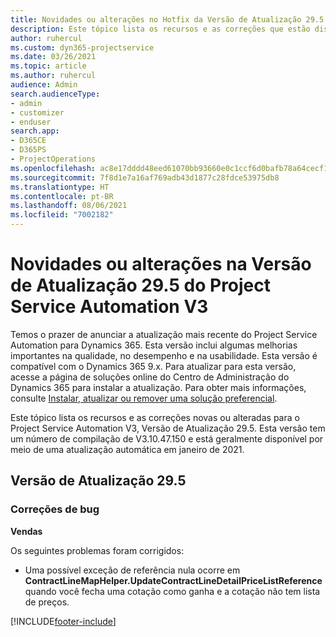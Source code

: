 ```yaml
---
title: Novidades ou alterações no Hotfix da Versão de Atualização 29.5 do Project Service Automation V3
description: Este tópico lista os recursos e as correções que estão disponíveis no Hotfix da Versão de Atualização 29.5 do Project Service Automation V3.
author: ruhercul
ms.custom: dyn365-projectservice
ms.date: 03/26/2021
ms.topic: article
ms.author: ruhercul
audience: Admin
search.audienceType:
- admin
- customizer
- enduser
search.app:
- D365CE
- D365PS
- ProjectOperations
ms.openlocfilehash: ac8e17dddd48eed61070bb93660e0c1ccf6d0bafb78a64cecf1b6ab45da7d1a9
ms.sourcegitcommit: 7f8d1e7a16af769adb43d1877c28fdce53975db8
ms.translationtype: HT
ms.contentlocale: pt-BR
ms.lasthandoff: 08/06/2021
ms.locfileid: "7002182"
---
```

# <a name="whats-new-or-changed-in-project-service-automation-update-release-295-v3"></a>Novidades ou alterações na Versão de Atualização 29.5 do Project Service Automation V3

Temos o prazer de anunciar a atualização mais recente do Project Service Automation para Dynamics 365. Esta versão inclui algumas melhorias importantes na qualidade, no desempenho e na usabilidade. Esta versão é compatível com o Dynamics 365 9.x. Para atualizar para esta versão, acesse a página de soluções online do Centro de Administração do Dynamics 365 para instalar a atualização. Para obter mais informações, consulte [Instalar, atualizar ou remover uma solução preferencial](/power-platform/admin/install-remove-preferred-solution.md).

Este tópico lista os recursos e as correções novas ou alteradas para o Project Service Automation V3, Versão de Atualização 29.5. Esta versão tem um número de compilação de V3.10.47.150 e está geralmente disponível por meio de uma atualização automática em janeiro de 2021.

## <a name="update-release-295"></a>Versão de Atualização 29.5

### <a name="bug-fixes"></a>Correções de bug


**Vendas**

Os seguintes problemas foram corrigidos:

- Uma possível exceção de referência nula ocorre em **ContractLineMapHelper.UpdateContractLineDetailPriceListReference** quando você fecha uma cotação como ganha e a cotação não tem lista de preços.


[!INCLUDE[footer-include](../includes/footer-banner.md)]
